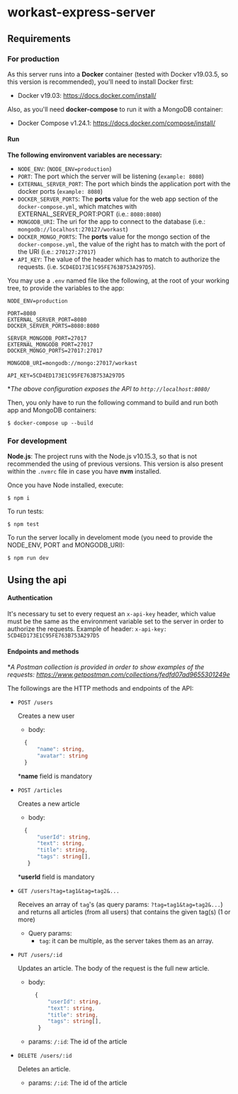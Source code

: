 # workast-express-server

## Requirements

### For production

As this server runs into a **Docker** container (tested with Docker v19.03.5, so this version is recommended), you'll need to install Docker first:

- Docker v19.03: https://docs.docker.com/install/

Also, as you'll need **docker-compose** to run it with a MongoDB container:

- Docker Compose v1.24.1: https://docs.docker.com/compose/install/

#### Run

**The following environvent variables are necessary:**

- `NODE_ENV`: (`NODE_ENV=production`) 
- `PORT`: The port which the server will be listening (`example: 8080`)
- `EXTERNAL_SERVER_PORT`: The port which binds the application port with the docker ports (`example: 8080`)
- `DOCKER_SERVER_PORTS`: The **ports** value for the web app section of the `docker-compose.yml`, which matches with EXTERNAL_SERVER_PORT:PORT (i.e.: `8080:8080`) 
- `MONGODB_URI`: The uri for the app to connect to the database (i.e.: `mongodb://localhost:270127/workast`)
- `DOCKER_MONGO_PORTS`: The **ports** value for the mongo section of the `docker-compose.yml`, the value of the right has to match with the port of the URI (i.e.: `270127:27017`)
- `API_KEY`: The value of the header which has to match to authorize the requests. (i.e. `5CD4ED173E1C95FE763B753A297D5`).

You may use a `.env` named file like the following, at the root of your working tree, to provide the variables to the app:

```dotenv
NODE_ENV=production

PORT=8080
EXTERNAL_SERVER_PORT=8080
DOCKER_SERVER_PORTS=8080:8080

SERVER_MONGODB_PORT=27017
EXTERNAL_MONGODB_PORT=27017
DOCKER_MONGO_PORTS=27017:27017

MONGODB_URI=mongodb://mongo:27017/workast

API_KEY=5CD4ED173E1C95FE763B753A297D5
```

**The above configuration exposes the API to `http://localhost:8080/`*

Then, you only have to run the following command to build and run both app and MongoDB containers:
```
$ docker-compose up --build
```

### For development

**Node.js**: The project runs with the Node.js v10.15.3, so that is not recommended the using of previous versions.
This version is also present within the `.nvmrc` file in case you have **nvm** installed.

Once you have Node installed, execute:

```
$ npm i
```


To run tests:

```
$ npm test
```

To run the server locally in develoment mode (you need to provide the NODE_ENV, PORT and MONGODB_URI):

```
$ npm run dev
```

## Using the api

#### Authentication

It's necessary tu set to every request an `x-api-key` header, which value must be the same as the environment variable set to the server in order to authorize the requests.
Example of header: `x-api-key: 5CD4ED173E1C95FE763B753A297D5` 

#### Endpoints and methods

**A Postman collection is provided in order to show examples of the requests: https://www.getpostman.com/collections/fedfd07ad9655301249e*

The followings are the HTTP methods and endpoints of the API:

- `POST /users`

  Creates a new user

  - body:
  ```typescript
    {
        "name": string,
        "avatar": string
    }
  ```
  ***name** field is mandatory

- `POST /articles`

  Creates a new article

  - body:
  ```typescript
    {
        "userId": string,
        "text": string,
        "title": string,
        "tags": string[],
     }
  ```
  ***userId** field is mandatory

- `GET /users?tag=tag1&tag=tag2&...`
    
    Receives an array of `tag`'s (as query params: `?tag=tag1&tag=tag2&...`) and returns all articles (from all users) that contains the given tag(s) (1 or more)

    - Query params:
        - `tag`: it can be multiple, as the server takes them as an array.
- `PUT /users/:id`

  Updates an article. The body of the request is the full new article.
  
  - body:
    ```typescript
      {
          "userId": string,
          "text": string,
          "title": string,
          "tags": string[],
       }
    ```
  - params: `/:id`: The id of the article

- `DELETE /users/:id`

  Deletes an article. 
  - params: `/:id`: The id of the article


